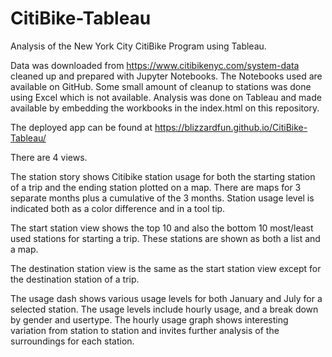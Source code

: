 # CitiBike-Tableau
Analysis of the New York City CitiBike Program using Tableau.

Data was downloaded from https://www.citibikenyc.com/system-data
cleaned up and prepared with Jupyter Notebooks. The Notebooks used are available on GitHub. Some small amount of cleanup to stations was done 
using Excel which is not available. Analysis was done on Tableau and made available by embedding the workbooks in the index.html on this repository. 

The deployed app can be found at https://blizzardfun.github.io/CitiBike-Tableau/

There are 4 views. 

The station story shows Citibike station usage for both the starting station of a trip and the ending station plotted on a map. There are maps for 3 separate months plus a cumulative of the 3 months. Station usage level is indicated both as a color difference and in a tool tip.

The start station view shows the top 10 and also the bottom 10 most/least used stations for starting a trip. These stations are shown as both a list and a map. 

The destination station view is the same as the start station view except for the destination station of a trip.

The usage dash shows various usage levels for both January and July for a selected station. The usage levels include hourly usage, and a break down by gender and usertype. The hourly usage graph shows interesting variation from station to station and invites further analysis of the surroundings for each station. 
